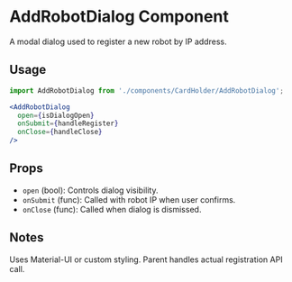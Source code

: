 # AddRobotDialog Component

A modal dialog used to register a new robot by IP address.

## Usage
```jsx
import AddRobotDialog from './components/CardHolder/AddRobotDialog';

<AddRobotDialog
  open={isDialogOpen}
  onSubmit={handleRegister}
  onClose={handleClose}
/>
```

## Props
- `open` (bool): Controls dialog visibility.
- `onSubmit` (func): Called with robot IP when user confirms.
- `onClose` (func): Called when dialog is dismissed.

## Notes
Uses Material-UI or custom styling. Parent handles actual registration API call.

